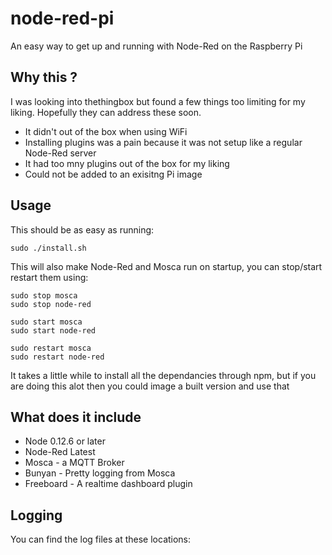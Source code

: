 # node-red-pi

An easy way to get up and running with Node-Red on the Raspberry Pi

## Why this ?

I was looking into thethingbox but found a few things too limiting for my liking. Hopefully they can address these soon.

  * It didn't out of the box when using WiFi
  * Installing plugins was a pain because it was not setup like a regular Node-Red server
  * It had too mny plugins out of the box for my liking
  * Could not be added to an exisitng Pi image

## Usage

This should be as easy as running:
```
sudo ./install.sh
```

This will also make Node-Red and Mosca run on startup, you can stop/start restart them using:
```
sudo stop mosca
sudo stop node-red

sudo start mosca
sudo start node-red

sudo restart mosca
sudo restart node-red
```

It takes a little while to install all the dependancies through npm, but if you are doing this alot then you could image a built version and use that

## What does it include

  * Node 0.12.6 or later
  * Node-Red Latest
  * Mosca - a MQTT Broker
  * Bunyan - Pretty logging from Mosca
  * Freeboard - A realtime dashboard plugin

## Logging

You can find the log files at these locations:
```
```
